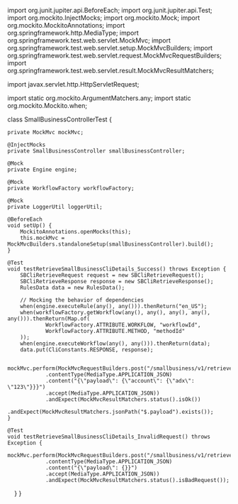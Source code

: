 import org.junit.jupiter.api.BeforeEach;
import org.junit.jupiter.api.Test;
import org.mockito.InjectMocks;
import org.mockito.Mock;
import org.mockito.MockitoAnnotations;
import org.springframework.http.MediaType;
import org.springframework.test.web.servlet.MockMvc;
import org.springframework.test.web.servlet.setup.MockMvcBuilders;
import org.springframework.test.web.servlet.request.MockMvcRequestBuilders;
import org.springframework.test.web.servlet.result.MockMvcResultMatchers;

import javax.servlet.http.HttpServletRequest;

import static org.mockito.ArgumentMatchers.any;
import static org.mockito.Mockito.when;

class SmallBusinessControllerTest {

    private MockMvc mockMvc;

    @InjectMocks
    private SmallBusinessController smallBusinessController;

    @Mock
    private Engine engine;

    @Mock
    private WorkflowFactory workflowFactory;

    @Mock
    private LoggerUtil loggerUtil;

    @BeforeEach
    void setUp() {
        MockitoAnnotations.openMocks(this);
        this.mockMvc = MockMvcBuilders.standaloneSetup(smallBusinessController).build();
    }

    @Test
    void testRetrieveSmallBusinessCliDetails_Success() throws Exception {
        SBCliRetrieveRequest request = new SBCliRetrieveRequest();
        SBCliRetrieveResponse response = new SBCliRetrieveResponse();
        RulesData data = new RulesData();

        // Mocking the behavior of dependencies
        when(engine.executeRule(any(), any())).thenReturn("en_US");
        when(workflowFactory.getWorkflow(any(), any(), any(), any(), any())).thenReturn(Map.of(
                WorkflowFactory.ATTRIBUTE.WORKFLOW, "workflowId",
                WorkflowFactory.ATTRIBUTE.METHOD, "methodId"
        ));
        when(engine.executeWorkflow(any(), any())).thenReturn(data);
        data.put(CliConstants.RESPONSE, response);

        mockMvc.perform(MockMvcRequestBuilders.post("/smallbusiness/v1/retrieve")
                .contentType(MediaType.APPLICATION_JSON)
                .content("{\"payload\": {\"account\": {\"adx\": \"123\"}}}")
                .accept(MediaType.APPLICATION_JSON))
                .andExpect(MockMvcResultMatchers.status().isOk())
                .andExpect(MockMvcResultMatchers.jsonPath("$.payload").exists());
    }

    @Test
    void testRetrieveSmallBusinessCliDetails_InvalidRequest() throws Exception {
        mockMvc.perform(MockMvcRequestBuilders.post("/smallbusiness/v1/retrieve")
                .contentType(MediaType.APPLICATION_JSON)
                .content("{\"payload\": {}}")
                .accept(MediaType.APPLICATION_JSON))
                .andExpect(MockMvcResultMatchers.status().isBadRequest());
    }
}
